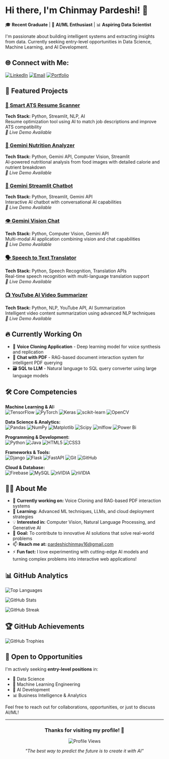# Hi there, I'm Chinmay Pardeshi! 👋

🎓 **Recent Graduate** | 🤖 **AI/ML Enthusiast** | 📊 **Aspiring Data Scientist**

I'm passionate about building intelligent systems and extracting insights from data. Currently seeking entry-level opportunities in Data Science, Machine Learning, and AI Development.

## 🌐 Connect with Me:
[![LinkedIn](https://img.shields.io/badge/LinkedIn-%230077B5.svg?logo=linkedin&logoColor=white)](https://linkedin.com/in/chinmay-pardeshi/) 
[![Email](https://img.shields.io/badge/Email-D14836?logo=gmail&logoColor=white)](mailto:pardeshichinmay16@gmail.com) 
[![Portfolio](https://img.shields.io/badge/Portfolio-%230A0A0A.svg?logo=About.me&logoColor=white)](https://chinmay-portfolio-drab.vercel.app/)

## 🚀 Featured Projects

### [🎯 Smart ATS Resume Scanner](https://smart-ats-resume-scanner-version1.streamlit.app/)
**Tech Stack:** Python, Streamlit, NLP, AI  
Resume optimization tool using AI to match job descriptions and improve ATS compatibility  
*🔗 Live Demo Available*

### [🥗 Gemini Nutrition Analyzer](https://gemini-nutrition-analyzer-version1.streamlit.app/)
**Tech Stack:** Python, Gemini API, Computer Vision, Streamlit  
AI-powered nutritional analysis from food images with detailed calorie and nutrient breakdown  
*🔗 Live Demo Available*

### [💬 Gemini Streamlit Chatbot](https://gemini-app-chatbot-version1.streamlit.app/)
**Tech Stack:** Python, Streamlit, Gemini API  
Interactive AI chatbot with conversational AI capabilities  
*🔗 Live Demo Available*

### [👁️ Gemini Vision Chat](https://gemini-vision-chat-version1.streamlit.app/)
**Tech Stack:** Python, Computer Vision, Gemini API  
Multi-modal AI application combining vision and chat capabilities  
*🔗 Live Demo Available*

### [🗣️ Speech to Text Translator](https://speech-to-text-translator-version1.streamlit.app/)
**Tech Stack:** Python, Speech Recognition, Translation APIs  
Real-time speech recognition with multi-language translation support  
*🔗 Live Demo Available*

### [📺 YouTube AI Video Summarizer](https://youtube-ai-video-summarizer-version.streamlit.app/)
**Tech Stack:** Python, NLP, YouTube API, AI Summarization  
Intelligent video content summarization using advanced NLP techniques  
*🔗 Live Demo Available*

## 🔥 Currently Working On

- 🚧 **Voice Cloning Application** - Deep learning model for voice synthesis and replication
- 📄 **Chat with PDF** - RAG-based document interaction system for intelligent PDF querying
- 🗃️ **SQL to LLM** - Natural language to SQL query converter using large language models

## 🛠️ Core Competencies

**Machine Learning & AI:**  
![TensorFlow](https://img.shields.io/badge/TensorFlow-%23FF6F00.svg?style=for-the-badge&logo=TensorFlow&logoColor=white) ![PyTorch](https://img.shields.io/badge/PyTorch-%23EE4C2C.svg?style=for-the-badge&logo=PyTorch&logoColor=white) ![Keras](https://img.shields.io/badge/Keras-%23D00000.svg?style=for-the-badge&logo=Keras&logoColor=white) ![scikit-learn](https://img.shields.io/badge/scikit--learn-%23F7931E.svg?style=for-the-badge&logo=scikit-learn&logoColor=white) ![OpenCV](https://img.shields.io/badge/opencv-%23white.svg?style=for-the-badge&logo=opencv&logoColor=white)

**Data Science & Analytics:**  
![Pandas](https://img.shields.io/badge/pandas-%23150458.svg?style=for-the-badge&logo=pandas&logoColor=white) ![NumPy](https://img.shields.io/badge/numpy-%23013243.svg?style=for-the-badge&logo=numpy&logoColor=white) ![Matplotlib](https://img.shields.io/badge/Matplotlib-%23ffffff.svg?style=for-the-badge&logo=Matplotlib&logoColor=black) ![Scipy](https://img.shields.io/badge/SciPy-%230C55A5.svg?style=for-the-badge&logo=scipy&logoColor=%white) ![mlflow](https://img.shields.io/badge/mlflow-%23d9ead3.svg?style=for-the-badge&logo=numpy&logoColor=blue) ![Power Bi](https://img.shields.io/badge/power_bi-F2C811?style=for-the-badge&logo=powerbi&logoColor=black)

**Programming & Development:**  
![Python](https://img.shields.io/badge/python-3670A0?style=for-the-badge&logo=python&logoColor=ffdd54) ![Java](https://img.shields.io/badge/java-%23ED8B00.svg?style=for-the-badge&logo=openjdk&logoColor=white) ![HTML5](https://img.shields.io/badge/html5-%23E34F26.svg?style=for-the-badge&logo=html5&logoColor=white) ![CSS3](https://img.shields.io/badge/css3-%231572B6.svg?style=for-the-badge&logo=css3&logoColor=white)

**Frameworks & Tools:**  
![Django](https://img.shields.io/badge/django-%23092E20.svg?style=for-the-badge&logo=django&logoColor=white) ![Flask](https://img.shields.io/badge/flask-%23000.svg?style=for-the-badge&logo=flask&logoColor=white) ![FastAPI](https://img.shields.io/badge/FastAPI-005571?style=for-the-badge&logo=fastapi) ![Git](https://img.shields.io/badge/git-%23F05033.svg?style=for-the-badge&logo=git&logoColor=white) ![GitHub](https://img.shields.io/badge/github-%23121011.svg?style=for-the-badge&logo=github&logoColor=white)

**Cloud & Database:**  
![Firebase](https://img.shields.io/badge/firebase-%23039BE5.svg?style=for-the-badge&logo=firebase) ![MySQL](https://img.shields.io/badge/mysql-4479A1.svg?style=for-the-badge&logo=mysql&logoColor=white) ![nVIDIA](https://img.shields.io/badge/cuda-000000.svg?style=for-the-badge&logo=nVIDIA&logoColor=green) ![nVIDIA](https://img.shields.io/badge/nVIDIA-%2376B900.svg?style=for-the-badge&logo=nVIDIA&logoColor=white)

## 👨‍💻 About Me

- 🔭 **Currently working on:** Voice Cloning and RAG-based PDF interaction systems
- 🌱 **Learning:** Advanced ML techniques, LLMs, and cloud deployment strategies
- 💡 **Interested in:** Computer Vision, Natural Language Processing, and Generative AI
- 🎯 **Goal:** To contribute to innovative AI solutions that solve real-world problems
- 📫 **Reach me at:** pardeshichinmay16@gmail.com
- ⚡ **Fun fact:** I love experimenting with cutting-edge AI models and turning complex problems into interactive web applications!

## 📊 GitHub Analytics

![Top Languages](https://github-readme-stats.vercel.app/api/top-langs/?username=chinmay-pardeshi&theme=dark&hide_border=false&include_all_commits=false&count_private=false&layout=compact)

![GitHub Stats](https://github-readme-stats.vercel.app/api?username=chinmay-pardeshi&theme=dark&hide_border=false&include_all_commits=false&count_private=false)

![GitHub Streak](https://nirzak-streak-stats.vercel.app/?user=chinmay-pardeshi&theme=dark&hide_border=false)

## 🏆 GitHub Achievements
![GitHub Trophies](https://github-profile-trophy.vercel.app/?username=chinmay-pardeshi&theme=darkhub&no-frame=false&no-bg=false&margin-w=4)

## 💼 Open to Opportunities

I'm actively seeking **entry-level positions** in:
- 🔬 Data Science
- 🤖 Machine Learning Engineering  
- 🧠 AI Development
- 📊 Business Intelligence & Analytics

Feel free to reach out for collaborations, opportunities, or just to discuss AI/ML!

---

<div align="center">

### Thanks for visiting my profile! 🚀

![Profile Views](https://komarev.com/ghpvc/?username=chinmay-pardeshi&color=brightgreen&style=flat-square)

*"The best way to predict the future is to create it with AI"* 

</div>

<!-- Proudly created with GPRM ( https://gprm.itsvg.in ) -->
